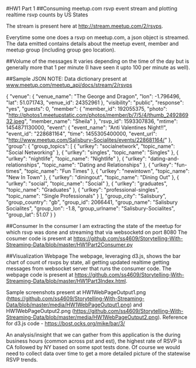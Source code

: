 #HW1 Part 1
##Consuming meetup.com rsvp event stream and plotting realtime rsvp counts by US States

The stream is present here at http://stream.meetup.com/2/rsvps.

Everytime some one does a rsvp on meetup.com, a json object is streamed. The data emitted contains details about the meetup event, member and meetup group (including group geo location).

##Volume of the messages
It varies depending on the time of the day but is generally more that 1 per minute (I have seen it upto 100 per minute as well).

##Sample JSON
NOTE: Data dictionary present at www.meetup.com/meetup_api/docs/stream/2/rsvps

{
  "venue": {
    "venue_name": "The George and Dragon",
    "lon": -1.796496,
    "lat": 51.071743,
    "venue_id": 24352961
  },
  "visibility": "public",
  "response": "yes",
  "guests": 0,
  "member": {
    "member_id": 192055375,
    "photo": "http://photos1.meetupstatic.com/photos/member/b/7/5/4/thumb_249286932.jpeg",
    "member_name": "Sheila"
  },
  "rsvp_id": 1593307836,
  "mtime": 1454871130000,
  "event": {
    "event_name": "Anti Valentines Night!!",
    "event_id": "228681164",
    "time": 1455305400000,
    "event_url": "http://www.meetup.com/Salisbury-Socialites/events/228681164/"
  },
  "group": {
    "group_topics": [
      {
        "urlkey": "socialnetwork",
        "topic_name": "Social Networking"
      },
      {
        "urlkey": "singles",
        "topic_name": "Singles"
      },
      {
        "urlkey": "nightlife",
        "topic_name": "Nightlife"
      },
      {
        "urlkey": "dating-and-relationships",
        "topic_name": "Dating and Relationships"
      },
      {
        "urlkey": "fun-times",
        "topic_name": "Fun Times"
      },
      {
        "urlkey": "newintown",
        "topic_name": "New In Town"
      },
      {
        "urlkey": "diningout",
        "topic_name": "Dining Out"
      },
      {
        "urlkey": "social",
        "topic_name": "Social"
      },
      {
        "urlkey": "graduates",
        "topic_name": "Graduates"
      },
      {
        "urlkey": "professional-singles",
        "topic_name": "Single Professionals"
      }
    ],
    "group_city": "Salisbury",
    "group_country": "gb",
    "group_id": 2066441,
    "group_name": "Salisbury Socialites",
    "group_lon": -1.8,
    "group_urlname": "Salisbury-Socialites",
    "group_lat": 51.07
  }
}

##Consumer
In the consumer I am extracting the state of the meetup for which rsvp was done and streaming that via websocketd on port 8080
The cosumer code is present at https://github.com/ss4609/Storytelling-With-Streaming-Data/blob/master/HW1Part2Consumer.py

##Visualization Webpage
The webpage, leveraging d3.js, shows the bar chart of count of rsvps by state, all getting updated realtime getting messages from websocket server that runs the consumer code. The webpage code is present at https://github.com/ss4609/Storytelling-With-Streaming-Data/blob/master/HW1Part3Index.html.

Sample screenshots present at HW1WebPageOutput1.png (https://github.com/ss4609/Storytelling-With-Streaming-Data/blob/master/media/HW1WebPageOutput1.png) and HW1WebPageOutput2.png (https://github.com/ss4609/Storytelling-With-Streaming-Data/blob/master/media/HW1WebPageOutput2.png).
Reference for d3.js code - https://bost.ocks.org/mike/bar/3/

An analysis/insight that we can gather from this application is the during business hours (common across pst and est), the highest rate of RSVP is CA followed by NY based on some spot tests done. Of course we would need to collect data over time to get a more detailed picture of the statewise RSVP trends.
